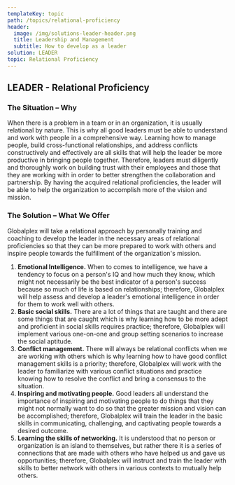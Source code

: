 ```yaml
---
templateKey: topic
path: /topics/relational-proficiency
header:
  image: /img/solutions-leader-header.png
  title: Leadership and Management
  subtitle: How to develop as a leader
solution: LEADER
topic: Relational Proficiency
---
```


## LEADER - Relational Proficiency

### The Situation – Why

When there is a problem in a team or in an organization, it is usually
relational by nature. This is why all good leaders must be able to understand
and work with people in a comprehensive way. Learning how to manage people,
build cross-functional relationships, and address conflicts constructively and
effectively are all skills that will help the leader be more productive in
bringing people together. Therefore, leaders must diligently and thoroughly
work on building trust with their employees and those that they are working
with in order to better strengthen the collaboration and partnership. By having
the acquired relational proficiencies, the leader will be able to help the
organization to accomplish more of the vision and mission.

### The Solution – What We Offer

Globalplex will take a relational approach by personally training and coaching
to develop the leader in the necessary areas of relational proficiencies so
that they can be more prepared to work with others and inspire people towards
the fulfillment of the organization's mission.

1. **Emotional Intelligence.** When to comes to intelligence, we have a
   tendency to focus on a person's IQ and how much they know, which might not
   necessarily be the best indicator of a person's success because so much of
   life is based on relationships; therefore, Globalplex will help assess and
   develop a leader's emotional intelligence in order for them to work well
   with others.
2. **Basic social skills.** There are a lot of things that are taught and there
   are some things that are caught which is why learning how to be more adept
   and proficient in social skills requires practice; therefore, Globalplex
   will implement various one-on-one and group setting scenarios to increase
   the social aptitude.
3. **Conflict management.** There will always be relational conflicts when we
   are working with others which is why learning how to have good conflict
   management skills is a priority; therefore, Globalplex will work with the
   leader to familiarize with various conflict situations and practice knowing
   how to resolve the conflict and bring a consensus to the situation.
4. **Inspiring and motivating people.** Good leaders all understand the
   importance of inspiring and motivating people to do things that they might
   not normally want to do so that the greater mission and vision can be
   accomplished; therefore, Globalplex will train the leader in the basic
   skills in communicating, challenging, and captivating people towards a
   desired outcome.
5. **Learning the skills of networking.** It is understood that no person or
   organization is an island to themselves, but rather there it is a series of
   connections that are made with others who have helped us and gave us
   opportunities; therefore, Globalplex will instruct and train the leader with
   skills to better network with others in various contexts to mutually help
   others.
